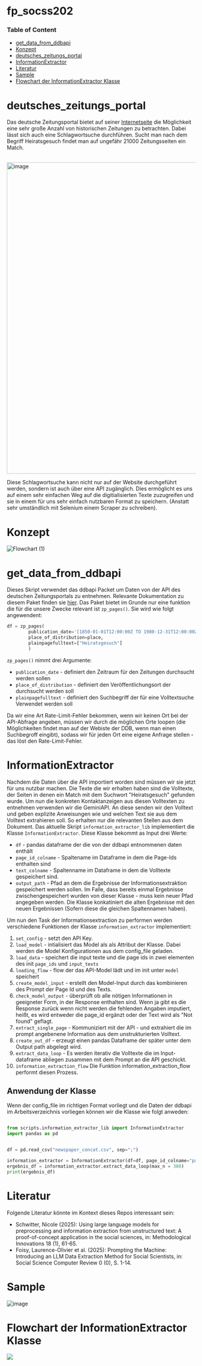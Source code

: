 # fp_socss202
### Table of Content
- [get_data_from_ddbapi](#get_data_from_ddbapi)
- [Konzept](#Konzept)
- [deutsches_zeitungs_portal](#deutsches_zeitungs_portal)
- [InformationExtractor](#InformationExtractor)
- [Literatur](#Literatur)
- [Sample](#Sample)
- [Flowchart der InformationExtractor Klasse](#Flowchart)

# deutsches_zeitungs_portal
Das deutsche Zeitungsportal bietet auf seiner <a href = "https://github.com/Deutsche-Digitale-Bibliothek/ddblabs-ddbapi">Internetseite<a> die Möglichkeit eine sehr große Anzahl von historischen Zeitungen zu betrachten. Dabei lässt sich auch eine Schlagwortsuche durchführen. Sucht man nach dem Begriff Heiratsgesuch findet man auf ungefähr 21000 Zeitungsseiten ein Match. 
<p>
<br>
<img width="829" alt="image" src="https://github.com/user-attachments/assets/4fb7c476-bde7-4c8f-a606-92fa6d48f6a5" />
<br>  
</p>
Diese Schlagwortsuche kann nicht nur auf der Website durchgeführt werden, sondern ist auch über eine API zugänglich. Dies ermöglicht es uns auf einem sehr einfachen Weg auf die digitialisierten Texte zuzugreifen und sie in einem für uns sehr einfach nutzbaren Format zu speichern. (Anstatt sehr umständlich mit Selenium einem Scraper zu schreiben).  

# Konzept 
![Flowchart (1)](https://github.com/user-attachments/assets/648587df-31a5-4615-8e21-cce8b77bb24e)



# get_data_from_ddbapi
Dieses Skript verwendet das ddbapi Packet um Daten von der API des deutschen Zeitungsportals zu entnehmen. Relevante Dokumentation zu diesem Paket finden sie <a href = "https://github.com/Deutsche-Digitale-Bibliothek/ddblabs-ddbapi">hier<a>. Das Paket bietet im Grunde nur eine funktion die für die unsere Zwecke relevant ist `zp_pages()`. Sie wird wie folgt angewendent:
```py
df = zp_pages(
        publication_date='[1850-01-01T12:00:00Z TO 1980-12-31T12:00:00Z]', 
        place_of_distribution=place, 
        plainpagefulltext=["Heiratsgesuch"]
        )
```
`zp_pages()` nimmt drei Argumente:
- `publication_date` - definiert den Zeitraum für den Zeitungen durchsucht werden sollen
-  `place_of_distribution` - definiert den Veröffentlichungsort der durchsucht werden soll
-  `plainpagefulltext` - definiert den Suchbegriff der für eine Volltextsuche Verwendet werden soll <br>

Da wir eine Art Rate-Limit-Fehler bekommen, wenn wir keinen Ort bei der API-Abfrage angeben, müssen wir durch die möglichen Orte loopen (die Möglichkeiten findet man auf der Webiste der DDB, wenn man einen Suchbegroff eingibt), sodass wir für jeden Ort eine eigene Anfrage stellen - das löst den Rate-Limit-Fehler.


# InformationExtractor
Nachdem die Daten über die API importiert worden sind müssen wir sie jetzt für uns nutzbar machen. Die Texte die wir erhalten haben sind die Volltexte, der Seiten in denen ein Match mit dem Suchwort "Heiratsgesuch" gefunden wurde. Um nun die konkreten Kontaktanzeigen aus diesen Volltexten zu entnehmen verwenden wir die GeminiAPI. An diese senden wir den Volltext und geben explizite Anweisungen wie und welchen Text sie aus dem Volltext extrahieren soll. So erhalten nur die relevanten Stellen aus dem Dokument. 
Das aktuelle Skript `information_extractor_lib` implementiert die Klasse `InformationExtractor`. Diese Klasse bekommt as Input drei Werte:
- `df` - pandas dataframe der die von der ddbapi entnommenen daten enthält
- `page_id_colname` - Spaltename im Dataframe in dem die Page-Ids enthalten sind
- `text_colname` - Spaltenname im Dataframe in dem die Volltexte gespeichert sind.
- `output_path` - Pfad an dem die Ergebnisse der Informationsextraktion gespeichert werden sollen. Im Falle, dass bereits einmal Ergebnisse zwischengespeichert wurden von dieser Klasse - muss kein neuer Pfad angegeben werden. Die Klasse konkatiniert die alten Ergebnisse mit den neuen Ergebnissen (Sofern diese die gleichen Spaltennamen haben).

Um nun den Task der Informationsextraction zu performen werden verschiedene Funktionen der Klasse `information_extractor` implementiert:
1. `set_config` - setzt den API Key.
2. `load_model` - intialisiert das Model als als Attribut der Klasse. Dabei werden die Model Konfigurationen aus dem config_file geladen.
3. `load_data` - speichert die input texte und die page ids in zwei elementen des init `page_ids` und `input_texts`
4. `loading_flow` - flow der das API-Model lädt und im init unter `model` speichert
5. `create_model_input` - erstellt den Model-Input durch das kombinieren des Prompt der Page Id und des Texts.
6. `check_model_output` - überprüft ob alle nötigen Informationen in geeigneter Form, in der Response enthalten sind. Wenn ja gibt es die Response zurück wenn nicht werden die fehlenden Angaben imputiert, heißt, es wird entweder die page_id ergänzt oder der Text wird als "Not found" geflagt.
7. `extract_single_page` - Kommuniziert mit der API - und extrahiert die im prompt angebenene Information aus dem unstrukturierten Volltext.
8. `create_out_df` - erzeugt einen pandas Dataframe der später unter dem Output path abgelegt wird. 
9. `extract_data_loop` - Es werden iterativ die Volltexte die im Input-dataframe abliegen zusammen mit dem Prompt an die API geschickt.
10. `information_extraction_flow` Die Funktion information_extraction_flow performt diesen Prozess.

## Anwendung der Klasse
Wenn der config_file im richtigen Format vorliegt und die Daten der ddbapi im Arbeitsverzeichnis vorliegen können wir die Klasse wie folgt anweden:
```py

from scripts.information_extractor_lib import InformationExtractor
import pandas as pd


df = pd.read_csv("newspaper_concat.csv", sep=";")

information_extractor = InformationExtractor(df=df, page_id_colname="page_id", text_colname="plainpagefulltext", output_filename="out_df.csv")
ergebnis_df = information_extractor.extract_data_loop(max_n = 300)
print(ergebnis_df)


```

# Literatur
Folgende Literatur könnte im Kontext dieses Repos interessant sein:
- Schwitter, Nicole (2025): Using large language models for preprocessing and information extraction from unstructured text: A proof-of-concept application in the social sciences, in: Methodological Innovations 18 (1), 61-65.
- Foisy, Laurence-Olivier et al. (2025): Prompting the Machine: Introducing an LLM Data Extraction Method for Social Scientists, in:  Social Science Computer Review 0 (0), S. 1-14.

# Sample

![image](https://github.com/user-attachments/assets/5490c3b3-43ee-450d-9a4f-29a5d12b421c)


# Flowchart der InformationExtractor Klasse


[![](https://mermaid.ink/img/pako:eNp9VGtT2zgU_Ssa7ez0S6CBJBA8bXfybqCERygFHMYjrOtEU1vKyDKEBv776uXEaWc3H5JI99zHOffqrnEsKOAAJ6l4iRdEKnTTn3GkP51wqvQ5QGOeCJkRxQQfrJQksRJyP4oYZyqKHtHe3hfUDcf6xEjKfgEiSkn2VCjIg09P8uOXPZTpHGnESQY1tJQiWypvoIm-IHOIGI1ikTqEgpUqTx4nCrUsVJSwFMzto6vQfXdtBb0QXG0RJYpEqRBLFJM0BerBPQvrh6kglPF5ZAgjWEGsC6U7AfsWOQhzMGXwhM0dj579X0hAncsxOoNX7zWw-KGNHFmqHi-BKEAj4CC1es9wbmzeaWidRs7JlOx8vMBWgxwRTkt5cpRo4VBfI4fydwlGNtjXahMk5EWqUMpy5aFfLWjsuoqMQAFi6DOqIyVQRlYR34k5tvDTjay5Fi2FyJSzK-ypBZ6FsaXrBNDDoftVypY9MQ6-8eiFqQWyZkvSBzmzQb6FXiydQnAFXKHC5EWdsZshj_5m0efhJZE5oNPpxcTwXQqe7-pybnGTMF5A_NNX5kZpl8LE4i7WusOKMJ6Xov_z7uwXxv42EW_oMuzQTU-McC7cYxV3D_kbutoG81TKYJc22ZU7XG0iX9vIFBJi-uZ9nIIfJkItjAyJKPREMI4WIOHDYzWETToNLxw7lqNnPQclv2ubclqVZmqvbmxSPyuazZ9Tc2Nx38NpCrBERygHXRrNvfW7td6uGfobtdBnPUwly9ttVT_K0dBaRTTx0jtqU_IMmpACmQFlpvGuhDLB7Uafu9AIynhRtviHzX0f2hCbd2FY9Ka3HnNvMXdV4nf26kGX_MlNfVnxw7bicfXGJO90_ofDkHGSmvGOITfTujOCnY5bkN21b43ZYXrvaIXzMnO3u03d64XXQKhDmJ5vyXiYqaffD_124fDyx1LouV03GITl27OPzkDNpvGovttzw6FOqArJdWWGx-_BBn69Daushn59jcIBpwHyAbwEQP9jTeXqVXPvGAnS4C84SFoJVC2jkTfFbTiKT6qmvrckSdKAetVyWlpiaEJctUxKSwNaSWunhE0N7aQFbVzDc8koDpQsoIYzPYzEHPHaOM2wWkAGMxzov5TInzM84-_aZ0n4gxBZ6SZFMV_gICFprk_FUksNfUbmWobNrQROQfb0M1Y4ODy2MXCwxiscNJr7J43jZrvZbBzXm_VGs4ZfcdBs7rcP2kcnh-324UFD_7zX8C-btL7fPm69_wuu_nJC?type=png)](https://mermaid.live/edit#pako:eNp9VGtT2zgU_Ssa7ez0S6CBJBA8bXfybqCERygFHMYjrOtEU1vKyDKEBv776uXEaWc3H5JI99zHOffqrnEsKOAAJ6l4iRdEKnTTn3GkP51wqvQ5QGOeCJkRxQQfrJQksRJyP4oYZyqKHtHe3hfUDcf6xEjKfgEiSkn2VCjIg09P8uOXPZTpHGnESQY1tJQiWypvoIm-IHOIGI1ikTqEgpUqTx4nCrUsVJSwFMzto6vQfXdtBb0QXG0RJYpEqRBLFJM0BerBPQvrh6kglPF5ZAgjWEGsC6U7AfsWOQhzMGXwhM0dj579X0hAncsxOoNX7zWw-KGNHFmqHi-BKEAj4CC1es9wbmzeaWidRs7JlOx8vMBWgxwRTkt5cpRo4VBfI4fydwlGNtjXahMk5EWqUMpy5aFfLWjsuoqMQAFi6DOqIyVQRlYR34k5tvDTjay5Fi2FyJSzK-ypBZ6FsaXrBNDDoftVypY9MQ6-8eiFqQWyZkvSBzmzQb6FXiydQnAFXKHC5EWdsZshj_5m0efhJZE5oNPpxcTwXQqe7-pybnGTMF5A_NNX5kZpl8LE4i7WusOKMJ6Xov_z7uwXxv42EW_oMuzQTU-McC7cYxV3D_kbutoG81TKYJc22ZU7XG0iX9vIFBJi-uZ9nIIfJkItjAyJKPREMI4WIOHDYzWETToNLxw7lqNnPQclv2ubclqVZmqvbmxSPyuazZ9Tc2Nx38NpCrBERygHXRrNvfW7td6uGfobtdBnPUwly9ttVT_K0dBaRTTx0jtqU_IMmpACmQFlpvGuhDLB7Uafu9AIynhRtviHzX0f2hCbd2FY9Ka3HnNvMXdV4nf26kGX_MlNfVnxw7bicfXGJO90_ofDkHGSmvGOITfTujOCnY5bkN21b43ZYXrvaIXzMnO3u03d64XXQKhDmJ5vyXiYqaffD_124fDyx1LouV03GITl27OPzkDNpvGovttzw6FOqArJdWWGx-_BBn69Daushn59jcIBpwHyAbwEQP9jTeXqVXPvGAnS4C84SFoJVC2jkTfFbTiKT6qmvrckSdKAetVyWlpiaEJctUxKSwNaSWunhE0N7aQFbVzDc8koDpQsoIYzPYzEHPHaOM2wWkAGMxzov5TInzM84-_aZ0n4gxBZ6SZFMV_gICFprk_FUksNfUbmWobNrQROQfb0M1Y4ODy2MXCwxiscNJr7J43jZrvZbBzXm_VGs4ZfcdBs7rcP2kcnh-324UFD_7zX8C-btL7fPm69_wuu_nJC)
